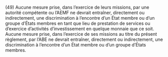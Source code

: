 (49) Aucune mesure prise, dans l’exercice de leurs missions, par une autorité compétente ou l’AEMF ne devrait entraîner, directement ou indirectement, une discrimination à l’encontre d’un État membre ou d’un groupe d’États membres en tant que lieu de prestation de services ou d’exercice d’activités d’investissement en quelque monnaie que ce soit. Aucune mesure prise, dans l’exercice de ses missions au titre du présent règlement, par l’ABE ne devrait entraîner, directement ou indirectement, une discrimination à l’encontre d’un État membre ou d’un groupe d’États membres.